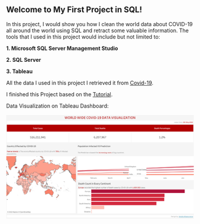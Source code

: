 ## Welcome to My First Project in SQL!

In this project, I would show you how I clean the world data about COVID-19 all around the world using SQL and retract some valuable information. The tools that I used in this project would include but not limited to:

**1. Microsoft SQL Server Management Studio**

**2. SQL Server**

**3. Tableau**

All the data I used in this project I retrieved it from [Covid-19](https://ourworldindata.org/coronavirus).

I finished this Project based on the [Tutorial](https://www.youtube.com/watch?v=qfyynHBFOsM&list=PLUaB-1hjhk8H48Pj32z4GZgGWyylqv85f).

Data Visualization on Tableau Dashboard:

![Dashboard 1](Images/Dashboard.png)
